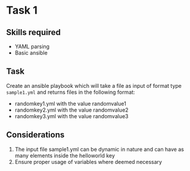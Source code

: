 # Task 1

## Skills required
- YAML parsing
- Basic ansible

## Task
Create an ansible playbook which will take a file as input of format type `sample1.yml` and returns files in the following format:
- randomkey1.yml with the value randomvalue1
- randomkey2.yml with the value randomvalue2
- randomkey3.yml with the value randomvalue3

## Considerations
1. The input file sample1.yml can be dynamic in nature and can have as many elements inside the helloworld key
2. Ensure proper usage of variables where deemed necessary
